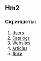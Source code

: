 ## Hm2
### Скриншоты:
1. [Users](https://github.com/ivanmikhaylov1/Mikhaylov-Ivan-2-semester/tree/Introdution-on-Spring(hm1)/Project%20screenshots/Users)
2. [Catalogs](https://github.com/ivanmikhaylov1/Mikhaylov-Ivan-2-semester/tree/Introdution-on-Spring(hm1)/Project%20screenshots/Catalogs)
3. [Websites](https://github.com/ivanmikhaylov1/Mikhaylov-Ivan-2-semester/tree/Introdution-on-Spring(hm1)/Project%20screenshots/Websites)
4. [Articles](https://github.com/ivanmikhaylov1/Mikhaylov-Ivan-2-semester/tree/Introdution-on-Spring(hm1)/Project%20screenshots/Articles)
5. [Логи](https://github.com/ivanmikhaylov1/Mikhaylov-Ivan-2-semester/blob/Introdution-on-Spring(hm1)/Project%20screenshots/logs.png)
